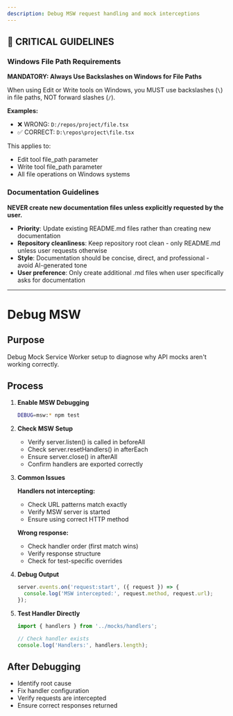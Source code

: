 ```yaml
---
description: Debug MSW request handling and mock interceptions
---
```


## 🚨 CRITICAL GUIDELINES

### Windows File Path Requirements

**MANDATORY: Always Use Backslashes on Windows for File Paths**

When using Edit or Write tools on Windows, you MUST use backslashes (`\`) in file paths, NOT forward slashes (`/`).

**Examples:**
- ❌ WRONG: `D:/repos/project/file.tsx`
- ✅ CORRECT: `D:\repos\project\file.tsx`

This applies to:
- Edit tool file_path parameter
- Write tool file_path parameter
- All file operations on Windows systems


### Documentation Guidelines

**NEVER create new documentation files unless explicitly requested by the user.**

- **Priority**: Update existing README.md files rather than creating new documentation
- **Repository cleanliness**: Keep repository root clean - only README.md unless user requests otherwise
- **Style**: Documentation should be concise, direct, and professional - avoid AI-generated tone
- **User preference**: Only create additional .md files when user specifically asks for documentation


---

# Debug MSW

## Purpose
Debug Mock Service Worker setup to diagnose why API mocks aren't working correctly.

## Process

1. **Enable MSW Debugging**
   ```bash
   DEBUG=msw:* npm test
   ```

2. **Check MSW Setup**
   - Verify server.listen() is called in beforeAll
   - Check server.resetHandlers() in afterEach
   - Ensure server.close() in afterAll
   - Confirm handlers are exported correctly

3. **Common Issues**

   **Handlers not intercepting:**
   - Check URL patterns match exactly
   - Verify MSW server is started
   - Ensure using correct HTTP method

   **Wrong response:**
   - Check handler order (first match wins)
   - Verify response structure
   - Check for test-specific overrides

4. **Debug Output**
   ```javascript
   server.events.on('request:start', ({ request }) => {
     console.log('MSW intercepted:', request.method, request.url);
   });
   ```

5. **Test Handler Directly**
   ```javascript
   import { handlers } from '../mocks/handlers';

   // Check handler exists
   console.log('Handlers:', handlers.length);
   ```

## After Debugging

- Identify root cause
- Fix handler configuration
- Verify requests are intercepted
- Ensure correct responses returned
